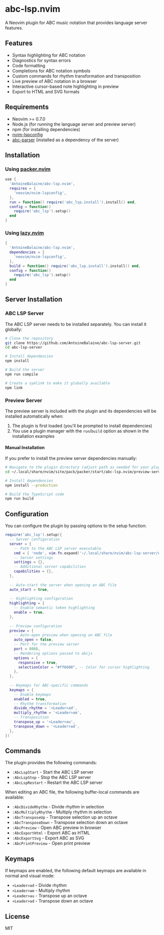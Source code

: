# abc-lsp.nvim

A Neovim plugin for ABC music notation that provides language server features.

## Features

- Syntax highlighting for ABC notation
- Diagnostics for syntax errors
- Code formatting
- Completions for ABC notation symbols
- Custom commands for rhythm transformation and transposition
- Live preview of ABC notation in a browser
- Interactive cursor-based note highlighting in preview
- Export to HTML and SVG formats

## Requirements

- Neovim >= 0.7.0
- Node.js (for running the language server and preview server)
- npm (for installing dependencies)
- [nvim-lspconfig](https://github.com/neovim/nvim-lspconfig)
- [abc-parser](https://github.com/AntoineBalaine/abc_parse) (installed as a dependency of the server)

## Installation

### Using [packer.nvim](https://github.com/wbthomason/packer.nvim)

```lua
use {
  'AntoineBalaine/abc-lsp.nvim',
  requires = {
    'neovim/nvim-lspconfig',
  },
  run = function() require('abc_lsp.install').install() end,
  config = function()
    require('abc_lsp').setup()
  end
}
```

### Using [lazy.nvim](https://github.com/folke/lazy.nvim)

```lua
{
  'AntoineBalaine/abc-lsp.nvim',
  dependencies = {
    'neovim/nvim-lspconfig',
  },
  build = function() require('abc_lsp.install').install() end,
  config = function()
    require('abc_lsp').setup()
  end
}
```

## Server Installation

### ABC LSP Server

The ABC LSP server needs to be installed separately. You can install it globally:

```bash
# Clone the repository
git clone https://github.com/AntoineBalaine/abc-lsp-server.git
cd abc-lsp-server

# Install dependencies
npm install

# Build the server
npm run compile

# Create a symlink to make it globally available
npm link
```

### Preview Server

The preview server is included with the plugin and its dependencies will be installed automatically when:

1. The plugin is first loaded (you'll be prompted to install dependencies)
2. You use a plugin manager with the `run`/`build` option as shown in the installation examples

#### Manual Installation

If you prefer to install the preview server dependencies manually:

```bash
# Navigate to the plugin directory (adjust path as needed for your plugin manager)
cd ~/.local/share/nvim/site/pack/packer/start/abc-lsp.nvim/preview-server

# Install dependencies
npm install --production

# Build the TypeScript code
npm run build
```

## Configuration

You can configure the plugin by passing options to the setup function:

```lua
require('abc_lsp').setup({
  -- Server configuration
  server = {
    -- Path to the ABC LSP server executable
    cmd = { 'node', vim.fn.expand('~/.local/share/nvim/abc-lsp-server/out/server.js') },
    -- Server settings
    settings = {},
    -- Additional server capabilities
    capabilities = {},
  },
  
  -- Auto-start the server when opening an ABC file
  auto_start = true,
  
  -- Highlighting configuration
  highlighting = {
    -- Enable semantic token highlighting
    enable = true,
  },
  
  -- Preview configuration
  preview = {
    -- Auto-open preview when opening an ABC file
    auto_open = false,
    -- Port for the preview server
    port = 8088,
    -- Rendering options passed to abcjs
    options = {
      responsive = true,
      selectionColor = "#ff6600", -- Color for cursor highlighting
    },
  },
  
  -- Keymaps for ABC-specific commands
  keymaps = {
    -- Enable keymaps
    enabled = true,
    -- Rhythm transformation
    divide_rhythm = '<Leader>ad',
    multiply_rhythm = '<Leader>am',
    -- Transposition
    transpose_up = '<Leader>au',
    transpose_down = '<Leader>ad',
  },
})
```

## Commands

The plugin provides the following commands:

- `:AbcLspStart` - Start the ABC LSP server
- `:AbcLspStop` - Stop the ABC LSP server
- `:AbcLspRestart` - Restart the ABC LSP server

When editing an ABC file, the following buffer-local commands are available:

- `:AbcDivideRhythm` - Divide rhythm in selection
- `:AbcMultiplyRhythm` - Multiply rhythm in selection
- `:AbcTransposeUp` - Transpose selection up an octave
- `:AbcTransposeDown` - Transpose selection down an octave
- `:AbcPreview` - Open ABC preview in browser
- `:AbcExportHtml` - Export ABC as HTML
- `:AbcExportSvg` - Export ABC as SVG
- `:AbcPrintPreview` - Open print preview

## Keymaps

If keymaps are enabled, the following default keymaps are available in normal and visual mode:

- `<Leader>ad` - Divide rhythm
- `<Leader>am` - Multiply rhythm
- `<Leader>au` - Transpose up an octave
- `<Leader>ad` - Transpose down an octave

## License

MIT
